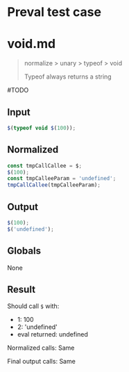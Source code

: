 # Preval test case

# void.md

> normalize > unary > typeof > void
>
> Typeof always returns a string

#TODO

## Input

`````js filename=intro
$(typeof void $(100));
`````

## Normalized

`````js filename=intro
const tmpCallCallee = $;
$(100);
const tmpCalleeParam = 'undefined';
tmpCallCallee(tmpCalleeParam);
`````

## Output

`````js filename=intro
$(100);
$('undefined');
`````

## Globals

None

## Result

Should call `$` with:
 - 1: 100
 - 2: 'undefined'
 - eval returned: undefined

Normalized calls: Same

Final output calls: Same

